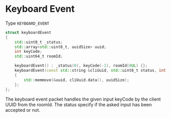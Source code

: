 # Keyboard Event

Type `KEYBOARD_EVENT`
```cpp
struct keyboardEvent
{
    std::uint8_t _status;
    std::array<std::uint8_t, uuidSize> uuid;
    int keyCode;
    std::uint64_t roomId;

    keyboardEvent() : _status(0), keyCode(-1), roomId(0UL) {};
    keyboardEvent(const std::string &cliUuid, std::uint8_t status, int key, std::uint64_t roomId) : _status(status), keyCode(key), roomId(roomId)
    {
        std::memmove(&uuid, cliUuid.data(), uuidSize);
    };
};
```

The keyboard event packet handles the given input keyCode by the client UUID from the roomId. The status specify if the asked input has been accepted or not.
